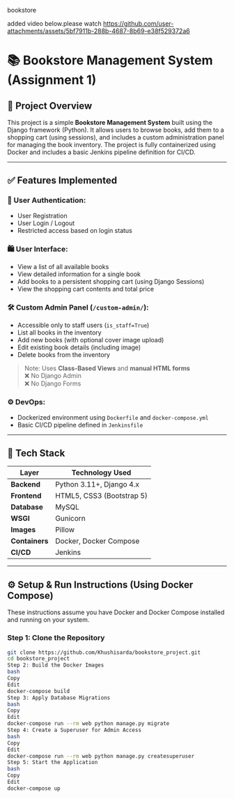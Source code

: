 bookstore

added video below.please watch
https://github.com/user-attachments/assets/5bf7911b-288b-4687-8b69-e38f529372a6

# 📚 Bookstore Management System (Assignment 1)

## 📌 Project Overview

This project is a simple **Bookstore Management System** built using the Django framework (Python). It allows users to browse books, add them to a shopping cart (using sessions), and includes a custom administration panel for managing the book inventory. The project is fully containerized using Docker and includes a basic Jenkins pipeline definition for CI/CD.

---

## ✅ Features Implemented

### 👤 User Authentication:
- User Registration
- User Login / Logout
- Restricted access based on login status

### 🛍️ User Interface:
- View a list of all available books
- View detailed information for a single book
- Add books to a persistent shopping cart (using Django Sessions)
- View the shopping cart contents and total price

### 🛠️ Custom Admin Panel (`/custom-admin/`):
- Accessible only to staff users (`is_staff=True`)
- List all books in the inventory
- Add new books (with optional cover image upload)
- Edit existing book details (including image)
- Delete books from the inventory

> Note: Uses **Class-Based Views** and **manual HTML forms**  
> ❌ No Django Admin  
> ❌ No Django Forms

### ⚙️ DevOps:
- Dockerized environment using `Dockerfile` and `docker-compose.yml`
- Basic CI/CD pipeline defined in `Jenkinsfile`

---

## 🧰 Tech Stack

| Layer       | Technology Used                 |
|-------------|---------------------------------|
| **Backend** | Python 3.11+, Django 4.x        |
| **Frontend**| HTML5, CSS3 (Bootstrap 5)       |
| **Database**| MySQL                           |
| **WSGI**    | Gunicorn                        |
| **Images**  | Pillow                          |
| **Containers**| Docker, Docker Compose        |
| **CI/CD**   | Jenkins                         |

---

## ⚙️ Setup & Run Instructions (Using Docker Compose)

These instructions assume you have Docker and Docker Compose installed and running on your system.

### Step 1: Clone the Repository
```bash
git clone https://github.com/Khushisarda/bookstore_project.git
cd bookstore_project
Step 2: Build the Docker Images
bash
Copy
Edit
docker-compose build
Step 3: Apply Database Migrations
bash
Copy
Edit
docker-compose run --rm web python manage.py migrate
Step 4: Create a Superuser for Admin Access
bash
Copy
Edit
docker-compose run --rm web python manage.py createsuperuser
Step 5: Start the Application
bash
Copy
Edit
docker-compose up
